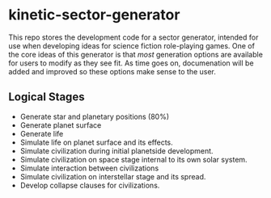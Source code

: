# kinetic-sector-generator

This repo stores the development code for a sector generator, intended for use when developing ideas for science fiction role-playing games. One of the core ideas of this generator is that *most* generation options are available for users to modify as they see fit. As time goes on, documenation will be added and improved so these options make sense to the user.

## Logical Stages

 - Generate star and planetary positions (80%)
 - Generate planet surface
 - Generate life
 - Simulate life on planet surface and its effects.
 - Simulate civilization during initial planetside development.
 - Simulate civilization on space stage internal to its own solar system.
 - Simulate interaction between civilizations
 - Simulate civilization on interstellar stage and its spread.
 - Develop collapse clauses for civilizations.
